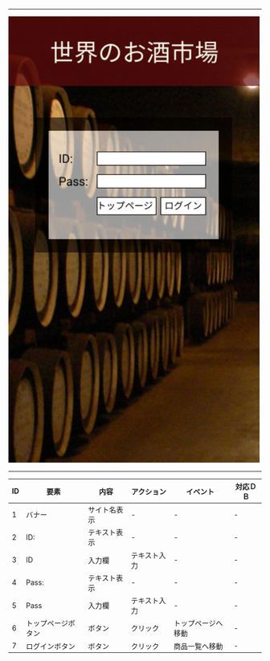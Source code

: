 *****
<img src="../img/toppu-login.png" width="500">

*****

|ID   |要素   |内容   |アクション|イベント |対応ＤＢ |
|-----|-------|-------|---------|---------|---------|
|1  |バナー |サイト名表示|-    |-        |-        |
|2  |ID:    |テキスト表示|-   |-         |-        |
|3  |ID     |入力欄|テキスト入力|-      |-         |
|4  |Pass:  |テキスト表示|-   |-        |-         |
|5  |Pass   |入力欄|テキスト入力|-      |-         |
|6  |トップページボタン|ボタン|クリック|トップページへ移動|-|
|7  |ログインボタン|ボタン|クリック|商品一覧へ移動|-|



